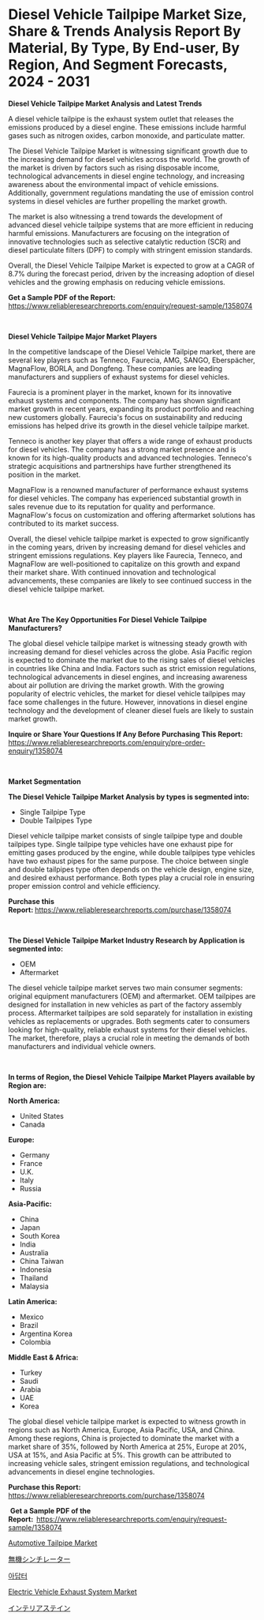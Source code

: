 <p><h1>Diesel Vehicle Tailpipe Market Size, Share & Trends Analysis Report By Material, By Type, By End-user, By Region, And Segment Forecasts, 2024 - 2031</h1></p><p><strong>Diesel Vehicle Tailpipe Market Analysis and Latest Trends</strong></p>
<p><p>A diesel vehicle tailpipe is the exhaust system outlet that releases the emissions produced by a diesel engine. These emissions include harmful gases such as nitrogen oxides, carbon monoxide, and particulate matter.</p><p>The Diesel Vehicle Tailpipe Market is witnessing significant growth due to the increasing demand for diesel vehicles across the world. The growth of the market is driven by factors such as rising disposable income, technological advancements in diesel engine technology, and increasing awareness about the environmental impact of vehicle emissions. Additionally, government regulations mandating the use of emission control systems in diesel vehicles are further propelling the market growth.</p><p>The market is also witnessing a trend towards the development of advanced diesel vehicle tailpipe systems that are more efficient in reducing harmful emissions. Manufacturers are focusing on the integration of innovative technologies such as selective catalytic reduction (SCR) and diesel particulate filters (DPF) to comply with stringent emission standards.</p><p>Overall, the Diesel Vehicle Tailpipe Market is expected to grow at a CAGR of 8.7% during the forecast period, driven by the increasing adoption of diesel vehicles and the growing emphasis on reducing vehicle emissions.</p></p>
<p><strong>Get a Sample PDF of the Report:&nbsp;</strong> <a href="https://www.reliableresearchreports.com/enquiry/request-sample/1358074">https://www.reliableresearchreports.com/enquiry/request-sample/1358074</a></p>
<p>&nbsp;</p>
<p><strong>Diesel Vehicle Tailpipe Major Market Players</strong></p>
<p><p>In the competitive landscape of the Diesel Vehicle Tailpipe market, there are several key players such as Tenneco, Faurecia, AMG, SANGO, Eberspächer, MagnaFlow, BORLA, and Dongfeng. These companies are leading manufacturers and suppliers of exhaust systems for diesel vehicles.</p><p>Faurecia is a prominent player in the market, known for its innovative exhaust systems and components. The company has shown significant market growth in recent years, expanding its product portfolio and reaching new customers globally. Faurecia's focus on sustainability and reducing emissions has helped drive its growth in the diesel vehicle tailpipe market.</p><p>Tenneco is another key player that offers a wide range of exhaust products for diesel vehicles. The company has a strong market presence and is known for its high-quality products and advanced technologies. Tenneco's strategic acquisitions and partnerships have further strengthened its position in the market.</p><p>MagnaFlow is a renowned manufacturer of performance exhaust systems for diesel vehicles. The company has experienced substantial growth in sales revenue due to its reputation for quality and performance. MagnaFlow's focus on customization and offering aftermarket solutions has contributed to its market success.</p><p>Overall, the diesel vehicle tailpipe market is expected to grow significantly in the coming years, driven by increasing demand for diesel vehicles and stringent emissions regulations. Key players like Faurecia, Tenneco, and MagnaFlow are well-positioned to capitalize on this growth and expand their market share. With continued innovation and technological advancements, these companies are likely to see continued success in the diesel vehicle tailpipe market.</p></p>
<p>&nbsp;</p>
<p><strong>What Are The Key Opportunities For Diesel Vehicle Tailpipe Manufacturers?</strong></p>
<p><p>The global diesel vehicle tailpipe market is witnessing steady growth with increasing demand for diesel vehicles across the globe. Asia Pacific region is expected to dominate the market due to the rising sales of diesel vehicles in countries like China and India. Factors such as strict emission regulations, technological advancements in diesel engines, and increasing awareness about air pollution are driving the market growth. With the growing popularity of electric vehicles, the market for diesel vehicle tailpipes may face some challenges in the future. However, innovations in diesel engine technology and the development of cleaner diesel fuels are likely to sustain market growth.</p></p>
<p><strong>Inquire or Share Your Questions If Any Before Purchasing This Report:</strong> <a href="https://www.reliableresearchreports.com/enquiry/pre-order-enquiry/1358074">https://www.reliableresearchreports.com/enquiry/pre-order-enquiry/1358074</a></p>
<p>&nbsp;</p>
<p><strong>Market Segmentation</strong></p>
<p><strong>The Diesel Vehicle Tailpipe Market Analysis by types is segmented into:</strong></p>
<p><ul><li>Single Tailpipe Type</li><li>Double Tailpipes Type</li></ul></p>
<p><p>Diesel vehicle tailpipe market consists of single tailpipe type and double tailpipes type. Single tailpipe type vehicles have one exhaust pipe for emitting gases produced by the engine, while double tailpipes type vehicles have two exhaust pipes for the same purpose. The choice between single and double tailpipes type often depends on the vehicle design, engine size, and desired exhaust performance. Both types play a crucial role in ensuring proper emission control and vehicle efficiency.</p></p>
<p><strong>Purchase this Report:&nbsp;</strong><a href="https://www.reliableresearchreports.com/purchase/1358074">https://www.reliableresearchreports.com/purchase/1358074</a></p>
<p>&nbsp;</p>
<p><strong>The Diesel Vehicle Tailpipe Market Industry Research by Application is segmented into:</strong></p>
<p><ul><li>OEM</li><li>Aftermarket</li></ul></p>
<p><p>The diesel vehicle tailpipe market serves two main consumer segments: original equipment manufacturers (OEM) and aftermarket. OEM tailpipes are designed for installation in new vehicles as part of the factory assembly process. Aftermarket tailpipes are sold separately for installation in existing vehicles as replacements or upgrades. Both segments cater to consumers looking for high-quality, reliable exhaust systems for their diesel vehicles. The market, therefore, plays a crucial role in meeting the demands of both manufacturers and individual vehicle owners.</p></p>
<p>&nbsp;</p>
<p><strong>In terms of Region, the Diesel Vehicle Tailpipe Market Players available by Region are:</strong></p>
<p>
    <p> <strong> North America: </strong>
        <ul>
            <li>United States</li>
            <li>Canada</li>
        </ul>
        </p> 
    <p> <strong> Europe: </strong>
        <ul>
            <li>Germany</li>
            <li>France</li>
            <li>U.K.</li>
            <li>Italy</li>
            <li>Russia</li>
        </ul>
        </p> 
    <p> <strong> Asia-Pacific: </strong>
        <ul>
            <li>China</li>
            <li>Japan</li>
            <li>South Korea</li>
            <li>India</li>
            <li>Australia</li>
            <li>China Taiwan</li>
            <li>Indonesia</li>
            <li>Thailand</li>
            <li>Malaysia</li>
        </ul>
        </p> 
    <p> <strong> Latin America: </strong>
        <ul>
            <li>Mexico</li>
            <li>Brazil</li>
            <li>Argentina Korea</li>
            <li>Colombia</li>
        </ul>
        </p> 
    <p> <strong> Middle East & Africa: </strong>
        <ul>
            <li>Turkey</li>
            <li>Saudi</li>
            <li>Arabia</li>
            <li>UAE</li>
            <li>Korea</li>
        </ul>
    </p>
    </p>
<p><p>The global diesel vehicle tailpipe market is expected to witness growth in regions such as North America, Europe, Asia Pacific, USA, and China. Among these regions, China is projected to dominate the market with a market share of 35%, followed by North America at 25%, Europe at 20%, USA at 15%, and Asia Pacific at 5%. This growth can be attributed to increasing vehicle sales, stringent emission regulations, and technological advancements in diesel engine technologies.</p></p>
<p><strong>Purchase this Report: </strong><a href="https://www.reliableresearchreports.com/purchase/1358074">https://www.reliableresearchreports.com/purchase/1358074</a></p>
<p>&nbsp;<strong>Get a Sample PDF of the Report:&nbsp;&nbsp;</strong><a href="https://www.reliableresearchreports.com/enquiry/request-sample/1358074">https://www.reliableresearchreports.com/enquiry/request-sample/1358074</a></p>
<p><strong></strong></p>
<p><p><a href="https://github.com/kufem1/Market-Research-Report-List-1/blob/main/automotive-tailpipe-market.md">Automotive Tailpipe Market</a></p><p><a href="https://medium.com/@lornarempel2023/%E7%84%A1%E6%A9%9F%E3%82%B7%E3%83%B3%E3%83%81%E3%83%AC%E3%83%BC%E3%82%BF%E5%B8%82%E5%A0%B4%E5%B1%95%E6%9C%9B-%E6%A5%AD%E7%95%8C%E6%A6%82%E8%A6%81%E3%81%A8%E4%BA%88%E6%B8%AC-2024%E5%B9%B4%E3%81%8B%E3%82%892031%E5%B9%B4-f7599406335a">無機シンチレーター</a></p><p><a href="https://medium.com/@arsila97/%EC%96%B4%EB%8C%91%ED%84%B0-%EC%8B%9C%EC%9E%A5-%EC%A1%B0%EC%82%AC-%EB%B3%B4%EA%B3%A0%EC%84%9C-%EA%B7%B8-%EC%97%AD%EC%82%AC-%EB%B0%8F-2024%EB%85%84%EB%B6%80%ED%84%B0-2031%EB%85%84%EA%B9%8C%EC%A7%80%EC%9D%98-%EC%98%88%EC%B8%A1-91a0267afb10">아답터</a></p><p><a href="https://github.com/kosella/Market-Research-Report-List-2/blob/main/electric-vehicle-exhaust-system-market.md">Electric Vehicle Exhaust System Market</a></p><p><a href="https://medium.com/@lornarempel2023/%E3%82%A4%E3%83%B3%E3%83%86%E3%83%AA%E3%82%A2%E3%82%B9%E3%83%86%E3%82%A4%E3%83%B3%E5%B8%82%E5%A0%B4%E3%81%AF-%E5%B8%82%E5%A0%B4%E3%82%B7%E3%82%A7%E3%82%A2-%E3%82%B5%E3%82%A4%E3%82%BA-%E3%81%8A%E3%82%88%E3%81%B32031%E5%B9%B4%E3%81%BE%E3%81%A7%E3%81%AE%E4%BA%88%E6%B8%AC%E3%81%AB%E7%84%A6%E7%82%B9%E3%82%92%E5%BD%93%E3%81%A6%E3%81%A6%E3%81%84%E3%81%BE%E3%81%99-d7657d47d7ea">インテリアステイン</a></p></p>